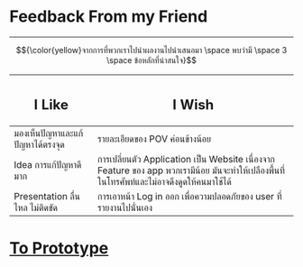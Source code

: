 # Feedback From my Friend
<hr>

$${\color{yellow}จากการที่พวกเราไปนำผลงานไปนำเสนอมา \space พบว่ามี \space 3 \space ข้อหลักที่น่าสนใจ}$$



| <h2> I Like </h2>  | <h2> I Wish </h2> |
| -------- | ------- |
| มองเห็นปัญหาและแก้ปัญหาได้ตรงจุด | รายละเอียดของ POV ค่อนข้างน้อย |  
| Idea การแก้ปัญหาดีมาก | การเปลี่ยนตัว Application เป็น Website เนื่องจาก Feature ของ app พวกเรามีน้อย มันจะทำให้เปลืองพื้นที่ในโทรศัพท์และไม่อาจดึงดูดให้คนมาใช้ได้ |  
| Presentation ลื่นไหล ไม่ติดขัด | การเอาหน้า Log in ออก เพื่อความปลอดภัยของ user ที่รายงานไปนั่นเอง |


[To Prototype](https://github.com/LeoPonin/INT100-G2-02-2Na2Jai/blob/64a285fa97b04e760e9f09ec7d8a0e1bcb47e4cd/Tung/prototype.md)
=======
